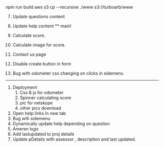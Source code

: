  npm run build
aws s3 cp --recursive ./www s3://turboarb/www



7. Update questions content
8. Update help content ** main!
4. Calculate score.
5. Calculate image for score.
6. Contact us page
7. Disable create button in form



6. Bug with odometer css changing on clicks in sidemenu


------
1. Deployment
    1. Css & js for odometer
    2. Spinner calculating score
    3. pic for netskope
    4. other pics download
8. Open help links in new tab
5. Bug wth sidemenu
3. Dynamically update help depending on question
7. Ameren logo
1. Add lastupdated to proj details
2. Update pDetails with assessor , description and last updated.
